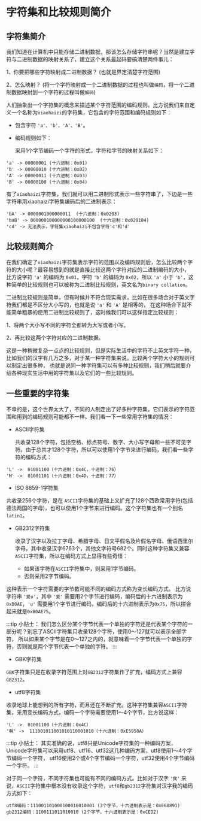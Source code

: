 # 字符集和比较规则简介

## 字符集简介

我们知道在计算机中只能存储二进制数据，那该怎么存储字符串呢？当然是建立字符与二进制数据的映射关系了，建立这个关系最起码要搞清楚两件事儿：

1、你要把哪些字符映射成二进制数据？ (也就是界定清楚字符范围)

2、怎么映射？ (将一个字符映射成一个二进制数据的过程也叫做`编码`，将一个二进制数据映射到一个字符的过程叫做`解码`)

人们抽象出一个字符集的概念来描述某个字符范围的编码规则。比方说我们来自定义一个名称为`xiaohaizi`的字符集，它包含的字符范围和编码规则如下：

* 包含字符 `'a'、'b'、'A'、'B'`。

* 编码规则如下： 

  采用1个字节编码一个字符的形式，字符和字节的映射关系如下：

```shell
'a' -> 00000001 (十六进制：0x01)
'b' -> 00000010 (十六进制：0x02)
'A' -> 00000011 (十六进制：0x03)
'B' -> 00000100 (十六进制：0x04)
```

有了`xiaohaizi`字符集，我们就可以用二进制形式表示一些字符串了，下边是一些字符串用xiaohaizi字符集编码后的二进制表示：

```shell
'bA' -> 0000001000000011  (十六进制：0x0203)
'baB' -> 000000100000000100000100  (十六进制：0x020104)
'cd' -> 无法表示，字符集xiaohaizi不包含字符'c'和'd'
```

## 比较规则简介

在我们确定了`xiaohaizi`字符集表示字符的范围以及编码规则后，怎么比较两个字符的大小呢？最容易想到的就是直接比较这两个字符对应的二进制编码的大小，
比方说字符 `'a'` 的编码为 `0x01`，字符 `'b'` 的编码为 `0x02`，所以 `'a'` 小于 `'b'`，这种简单的比较规则也可以被称为二进制比较规则，英文名为`binary collation`。

二进制比较规则是简单，但有时候并不符合现实需求，比如在很多场合对于英文字符我们都是不区分大小写的，也就是说 `'a'` 和 `'A'` 是相等的，
在这种场合下就不能简单粗暴的使用二进制比较规则了，这时候我们可以这样指定比较规则：

1、将两个大小写不同的字符全都转为大写或者小写。

2、再比较这两个字符对应的二进制数据。

这是一种稍微复杂一点点的比较规则，但是实际生活中的字符不止英文字符一种，比如我们的汉字有几万之多，对于某一种字符集来说，比较两个字符大小的规则可以制定出很多种，
也就是说同一种字符集可以有多种比较规则，我们稍后就要介绍各种现实生活中用的字符集以及它们的一些比较规则。

## 一些重要的字符集

不幸的是，这个世界太大了，不同的人制定出了好多种字符集，它们表示的字符范围和用到的编码规则可能都不一样。我们看一下一些常用字符集的情况：

* ASCII字符集

   共收录128个字符，包括空格、标点符号、数字、大小写字母和一些不可见字符。由于总共才128个字符，所以可以使用1个字节来进行编码，我们看一些字符的编码方式：
```shell
'L' ->  01001100（十六进制：0x4C，十进制：76）
'M' ->  01001101（十六进制：0x4D，十进制：77）
```
* ISO 8859-1字符集

共收录256个字符，是在 `ASCII`字符集的基础上又扩充了128个西欧常用字符(包括德法两国的字母)，也可以使用1个字节来进行编码。这个字符集也有一个别名`latin1`。

* GB2312字符集

  收录了汉字以及拉丁字母、希腊字母、日文平假名及片假名字母、俄语西里尔字母。其中收录汉字6763个，其他文字符号682个。同时这种字符集又兼容`ASCII`字符集，所以在编码方式上显得有些奇怪：

   * 如果该字符在`ASCII`字符集中，则采用1字节编码。 
   * 否则采用2字节编码。

这种表示一个字符需要的字节数可能不同的编码方式称为变长编码方式。
比方说字符串 `'爱u'`，其中 `'爱'` 需要用2个字节进行编码，编码后的十六进制表示为`0xB0AE`，`'u'` 需要用1个字节进行编码，编码后的十六进制表示为`0x75`，所以拼合起来就是`0xB0AE75`。

:::tip 小贴士：
我们怎么区分某个字节代表一个单独的字符还是代表某个字符的一部分呢？别忘了ASCII字符集只收录128个字符，使用0～127就可以表示全部字符，
所以如果某个字节是在0～127之内的，就意味着一个字节代表一个单独的字符，否则就是两个字节代表一个单独的字符。
:::

* GBK字符集

`GBK`字符集只是在收录字符范围上对`GB2312`字符集作了扩充，编码方式上兼容`GB2312`。

* utf8字符集

收录地球上能想到的所有字符，而且还在不断扩充。这种字符集兼容`ASCII`字符集，采用变长编码方式，编码一个字符需要使用1～4个字节，比方说这样：
```shell
'L' ->  01001100（十六进制：0x4C）
'啊' ->  111001011001010110001010（十六进制：0xE5958A）
```

:::tip 小贴士：
其实准确的说，utf8只是Unicode字符集的一种编码方案，Unicode字符集可以采用utf8、utf16、utf32这几种编码方案，utf8使用1～4个字节编码一个字符，
utf16使用2个或4个字节编码一个字符，utf32使用4个字节编码一个字符。
:::

对于同一个字符，不同字符集也可能有不同的编码方式。比如对于汉字 `'我'` 来说，`ASCII`字符集中根本没有收录这个字符，`utf8`和`gb2312`字符集对汉字我的编码方式如下：
```
utf8编码：111001101000100010010001 (3个字节，十六进制表示是：0xE68891)
gb2312编码：1100111011010010 (2个字节，十六进制表示是：0xCED2)
```